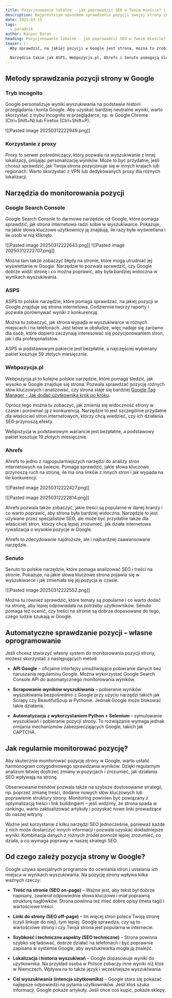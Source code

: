 ```yaml
---
title: Pozycjonowanie lokalne - jak poprowadzić SEO w Twoim mieście? | Beerank.pl
description: Najprostszym sposobem sprawdzenia pozycji swojej strony internetowej w Google jest przejście do trybu incognito i wpisanie słowa kluczowego
date: 2025-03-15
tags:
  - poradnik
author: Kacper Baran
heading: Pozycjonowanie lokalne - jak poprowadzić SEO w Twoim mieście?
teaser: |-
  Aby sprawdzić, na jakiej pozycji w Google jest strona, można to zrobić ręcznie, używając trybu incognito w przeglądarce lub skorzystać z dedykowanych narzędzi. Google Search Console pokazuje średnią pozycję strony i ile razy została kliknięta.

  Narzędzia takie jak ASPS, Webpozycja.pl, Ahrefs i Senuto pomagają śledzić, jak wysoko w wynikach Google znajdują się konkretne słowa kluczowe. Można też użyć proxy, żeby sprawdzić wyniki z różnych miejsc.
---
```

## Metody sprawdzania pozycji strony w Google

### Tryb incognito

Google personalizuje wyniki wyszukiwania na podstawie historii przeglądania i konta Google. Aby uzyskać bardziej neutralne wyniki, warto skorzystać z trybu incognito w przeglądarce, np. w Google Chrome (Ctrl+Shift+N) lub Firefox (Ctrl+Shift+P).

![[Pasted image 20250312222949.png]]

### Korzystanie z proxy

Proxy to serwer pośredniczący, który pozwala na wyszukiwanie z innej lokalizacji, omijając personalizację wyników. Może to być przydatne, jeśli chcesz sprawdzić, jak Twoja strona pozycjonuje się w innych krajach lub regionach. Warto skorzystać z VPN lub dedykowanych proxy dla różnych lokalizacji.

## Narzędzia do monitorowania pozycji

### Google Search Console

Google Search Console to darmowe narzędzie od Google, które pomaga sprawdzić, jak strona internetowa radzi sobie w wyszukiwarce. Pokazuje, na jakie słowa kluczowe użytkownicy ją znajdują, ile razy była wyświetlana i ile osób w nią kliknęło.

![[Pasted image 20250312222643.png]]
![[Pasted image 20250312222707.png]]

Można tam także zobaczyć błędy na stronie, które mogą utrudniać jej wyświetlanie w Google. Narzędzie to pozwala sprawdzić, czy Google dobrze widzi stronę i co można poprawić, aby była bardziej widoczna w wynikach wyszukiwania.

### ASPS

ASPS to polskie narzędzie, które pomaga sprawdzać, na jakiej pozycji w Google znajduje się strona internetowa. Codziennie tworzy raporty i pozwala porównywać wyniki z konkurencją.

Można tu zobaczyć, jak strona wypada w wyszukiwarce w różnych miejscach i na telefonach. Jest łatwe w obsłudze, więc nadaje się zarówno dla osób, które dopiero zaczynają interesować się pozycjonowaniem stron, jak i dla profesjonalistów.

ASPS w podstawowym pakiecie jest bezpłatne, a najczęściej wybierany pakiet kosztuje 59 złotych miesięcznie.

### Webpozycja.pl

Webpozycja.pl to kolejne polskie narzędzie, które pomaga śledzić, jak wysoko w Google znajduje się strona. Pozwala sprawdzać pozycję różnych słów kluczowych i analizować, czy strona staje się bardziej [Google Tag Manager - Jak dodać użytkownika krok po kroku](Google%20Tag%20Manager%20-%20Jak%20dodać%20użytkownika%20krok%20po%20kroku.md).

Oprócz tego można tu zobaczyć, jak zmienia się widoczność strony w czasie i porównać ją z konkurencją. Narzędzie to jest szczególnie przydatne dla właścicieli stron internetowych, którzy chcą wiedzieć, czy ich działania SEO przynoszą efekty.

Webpozycja w podstawowym wariancie jest bezpłatne, a podstawowy pakiet kosztuje 19 złotych miesięcznie.

### Ahrefs

Ahrefs to jedno z najpopularniejszych narzędzi do analizy stron internetowych na świecie. Pomaga sprawdzić, jakie słowa kluczowe przynoszą ruch na stronę, ile ma ona linków z innych stron i jak wypada na tle konkurencji.

![[Pasted image 20250312222427.png]]

![[Pasted image 20250312222814.png]]

Ahrefs pozwala także zobaczyć, jakie treści są popularne w danej branży i co warto poprawić, aby strona była bardziej widoczna. Narzędzie to jest używane przez specjalistów SEO, ale może być przydatne także dla właścicieli stron, którzy chcą lepiej zrozumieć, jak działa internetowa rywalizacja o wysokie pozycje w Google.

Ahrefs to zdecydowanie najdroższe, ale i najbardziej zaawansowane narzędzie.

### Senuto

Senuto to polskie narzędzie, które pomaga analizować SEO i treści na stronie. Pokazuje, na jakie słowa kluczowe strona pojawia się w wyszukiwarce i jak zmieniała się jej pozycja w czasie.

![[Pasted image 20250312222552.png]]

Można tu również sprawdzić, które tematy są popularne i co warto dodać na stronę, aby lepiej odpowiadała na potrzeby użytkowników. Senuto pomaga też ocenić, czy treści na stronie są dobrze dopasowane do tego, czego ludzie szukają w Google.

## Automatyczne sprawdzanie pozycji – własne oprogramowanie

Jeśli chcesz stworzyć własny system do monitorowania pozycji strony, możesz skorzystać z następujących metod:

- **API Google** – oficjalne interfejsy umożliwiające pobieranie danych bez naruszania regulaminu Google. Można wykorzystać Google Search Console API do automatycznego monitorowania wyników.

- **Scrapowanie wyników wyszukiwania** – pobieranie wyników wyszukiwania bezpośrednio z Google przy użyciu narzędzi takich jak Scrapy czy BeautifulSoup w Pythonie. Jednak Google może blokować takie działania.

- **Automatyzacja z wykorzystaniem Python + Selenium** – symulowanie wyszukiwań i pobieranie pozycji strony. To rozwiązanie wymaga jednak omijania mechanizmów zabezpieczających Google, takich jak CAPTCHA.


## Jak regularnie monitorować pozycję?

Aby skutecznie monitorować pozycję strony w Google, warto ustalić harmonogram cotygodniowego sprawdzania wyników. Dzięki regularnym analizom łatwiej dostrzec zmiany w pozycjach i zrozumieć, jak działania SEO wpływają na stronę.

Obserwowanie trendów pozwala także na szybsze dostosowanie strategii, np. poprzez zmianę treści, dodanie nowych słów kluczowych lub poprawienie struktury strony. Monitoring powinien być powiązany z optymalizacją treści i link buildingiem – jeśli widzimy, że strona spada w rankingu, warto zaktualizować artykuły i pozyskać nowe linki prowadzące do naszej witryny.

Ważne jest korzystanie z kilku narzędzi SEO jednocześnie, ponieważ każde z nich może dostarczyć innych informacji i pozwala uzyskać dokładniejsze wyniki. Kombinacja danych z różnych źródeł pomoże lepiej zrozumieć, co działa, a co wymaga poprawy w naszej strategii SEO.


## Od czego zależy pozycja strony w Google?

Google używa specjalnych programów do oceniania stron i ustalania ich miejsca w wynikach wyszukiwania. Na pozycję strony wpływa kilka ważnych rzeczy:

- **Treść na stronie (SEO on-page)** – Ważne jest, aby tekst był dobrze napisany, zawierał odpowiednie słowa kluczowe i miał poprawną strukturę nagłówków. Strona powinna też mieć dobre opisy (meta tagi) i wartościowe treści.
    
- **Linki do strony (SEO off-page)** – Im więcej stron poleca Twoją stronę (czyli linkuje do niej), tym lepiej. Google sprawdza, czy są to wartościowe strony i czy Twoja strona jest popularna w internecie.
    
- **Szybkość i techniczne aspekty (SEO techniczne)** – Strona powinna szybko się ładować, dobrze działać na telefonach i być poprawnie zapisana w systemie Google, aby wyszukiwarka mogła ją znaleźć.
    
- **Lokalizacja i historia wyszukiwań** – Google dopasowuje wyniki do użytkownika. Na przykład osoba w Polsce zobaczy inne wyniki niż ktoś w Niemczech. Wpływa na to także język i wcześniejsze wyszukiwania.
    
- **Cel wyszukiwania (intencja użytkownika)** – Google stara się pokazać najlepsze odpowiedzi na pytania użytkowników. Jeśli ktoś szuka informacji, Google pokaże artykuły. Jeśli chce coś kupić, pokaże sklepy.